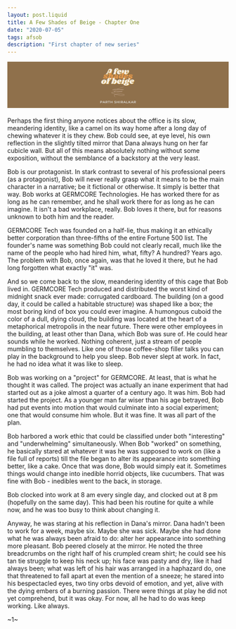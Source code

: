 ```yaml
---
layout: post.liquid
title: A Few Shades of Beige - Chapter One
date: "2020-07-05"
tags: afsob
description: "First chapter of new series"
---
```

<meta name="twitter:image" content="/img/afsog.png" />
<img src="/img/afsog.png" class="image"><br/><br/>
Perhaps the first thing anyone notices about the office is its slow, meandering identity, like a camel on its way home after a long day of chewing whatever it is they chew. Bob could see, at eye level, his own reflection in the slightly tilted mirror that Dana always hung on her far cubicle wall. But all of this means absolutely nothing without some exposition, without the semblance of a backstory at the very least.

Bob is our protagonist. In stark contrast to several of his professional peers (as a protagonist), Bob will never really grasp what it means to be the main character in a narrative; be it fictional or otherwise. It simply is better that way. Bob works at GERMCORE Technologies. He has worked there for as long as he can remember, and he shall work there for as long as he can imagine. It isn't a bad workplace, really. Bob loves it there, but for reasons unknown to both him and the reader.

GERMCORE Tech was founded on a half-lie, thus making it an ethically better corporation than three-fifths of the entire Fortune 500 list. The founder's name was something Bob could not clearly recall, much like the name of the people who had hired him, what, fifty? A hundred? Years ago. The problem with Bob, once again, was that he loved it there, but he had long forgotten what exactly "it" was.

And so we come back to the slow, meandering identity of this cage that Bob lived in. GERMCORE Tech produced and distributed the worst kind of midnight snack ever made: corrugated cardboard. The building (on a good day, it could be called a habitable structure) was shaped like a box; the most boring kind of box you could ever imagine. A humongous cuboid the color of a dull, dying cloud, the building was located at the heart of a metaphorical metropolis in the near future. There were other employees in the building, at least other than Dana, which Bob was sure of. He could hear sounds while he worked. Nothing coherent, just a stream of people mumbling to themselves. Like one of those coffee-shop filler talks you can play in the background to help you sleep. Bob never slept at work. In fact, he had no idea what it was like to sleep.

Bob was working on a "project" for GERMCORE. At least, that is what he thought it was called. The project was actually an inane experiment that had started out as a joke almost a quarter of a century ago. It was him. Bob had started the project. As a younger man far wiser than his age betrayed, Bob had put events into motion that would culminate into a social experiment; one that would consume him whole. But it was fine. It was all part of the plan.

Bob harbored a work ethic that could be classified under both "interesting" and "underwhelming" simultaneously. When Bob "worked" on something, he basically stared at whatever it was he was supposed to work on (like a file full of reports) till the file began to alter its appearance into something better, like a cake. Once that was done, Bob would simply eat it. Sometimes things would change into inedible horrid objects, like cucumbers. That was fine with Bob - inedibles went to the back, in storage.

Bob clocked into work at 8 am every single day, and clocked out at 8 pm (hopefully on the same day). This had been his routine for quite a while now, and he was too busy to think about changing it.

Anyway, he was staring at his reflection in Dana's mirror. Dana hadn't been to work for a week, maybe six. Maybe she was sick. Maybe she had done what he was always been afraid to do: alter her appearance into something more pleasant. Bob peered closely at the mirror. He noted the three breadcrumbs on the right half of his crumpled cream shirt; he could see his tan tie struggle to keep his neck up; his face was pasty and dry, like it had always been; what was left of his hair was arranged in a haphazard do, one that threatened to fall apart at even the mention of a sneeze; he stared into his bespectacled eyes, two tiny orbs devoid of emotion, and yet, alive with the dying embers of a burning passion. There were things at play he did not yet comprehend, but it was okay. For now, all he had to do was keep working. Like always.

~1~